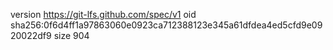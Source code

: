 version https://git-lfs.github.com/spec/v1
oid sha256:0f6d4ff1a97863060e0923ca712388123e345a61dfdea4ed5cfd9e0920022df9
size 904
